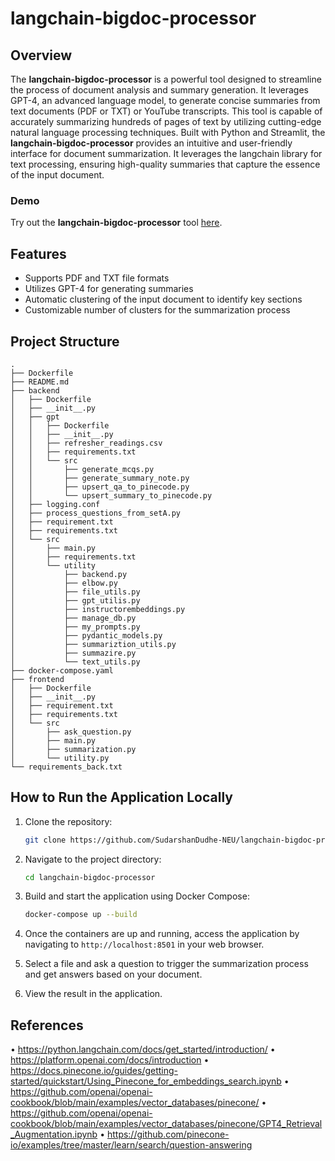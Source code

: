 
# langchain-bigdoc-processor

## Overview
The **langchain-bigdoc-processor** is a powerful tool designed to streamline the process of document analysis and summary generation. It leverages GPT-4, an advanced language model, to generate concise summaries from text documents (PDF or TXT) or YouTube transcripts. This tool is capable of accurately summarizing hundreds of pages of text by utilizing cutting-edge natural language processing techniques. Built with Python and Streamlit, the **langchain-bigdoc-processor** provides an intuitive and user-friendly interface for document summarization. It leverages the langchain library for text processing, ensuring high-quality summaries that capture the essence of the input document.

### Demo
Try out the **langchain-bigdoc-processor** tool [here](https://opulent-goldfish-q7qgw49px94g297g4-8501.app.github.dev/).


## Features
- Supports PDF and TXT file formats
- Utilizes GPT-4 for generating summaries
- Automatic clustering of the input document to identify key sections
- Customizable number of clusters for the summarization process

## Project Structure

```
.
├── Dockerfile
├── README.md
├── backend
│   ├── Dockerfile
│   ├── __init__.py
│   ├── gpt
│   │   ├── Dockerfile
│   │   ├── __init__.py
│   │   ├── refresher_readings.csv
│   │   ├── requirements.txt
│   │   └── src
│   │       ├── generate_mcqs.py
│   │       ├── generate_summary_note.py
│   │       ├── upsert_qa_to_pinecode.py
│   │       └── upsert_summary_to_pinecode.py
│   ├── logging.conf
│   ├── process_questions_from_setA.py
│   ├── requirement.txt
│   ├── requirements.txt
│   └── src
│       ├── main.py
│       ├── requirements.txt
│       └── utility
│           ├── backend.py
│           ├── elbow.py
│           ├── file_utils.py
│           ├── gpt_utilis.py
│           ├── instructorembeddings.py
│           ├── manage_db.py
│           ├── my_prompts.py
│           ├── pydantic_models.py
│           ├── summariztion_utils.py
│           ├── summazire.py
│           └── text_utils.py
├── docker-compose.yaml
├── frontend
│   ├── Dockerfile
│   ├── __init__.py
│   ├── requirement.txt
│   ├── requirements.txt
│   └── src
│       ├── ask_question.py
│       ├── main.py
│       ├── summarization.py
│       └── utility.py
└── requirements_back.txt

```


## How to Run the Application Locally

1. Clone the repository:
    ```bash
    git clone https://github.com/SudarshanDudhe-NEU/langchain-bigdoc-processor.git
    ```

2. Navigate to the project directory:
    ```bash
    cd langchain-bigdoc-processor
    ```

3. Build and start the application using Docker Compose:
    ```bash
    docker-compose up --build
    ```

4. Once the containers are up and running, access the application by navigating to `http://localhost:8501` in your web browser.

5. Select a file and ask a question to trigger the summarization process and get answers based on your document.

6. View the result in the application.


## References
•	https://python.langchain.com/docs/get_started/introduction/
•	https://platform.openai.com/docs/introduction
•	https://docs.pinecone.io/guides/getting-started/quickstart/Using_Pinecone_for_embeddings_search.ipynb
•	https://github.com/openai/openai-cookbook/blob/main/examples/vector_databases/pinecone/
•	https://github.com/openai/openai-cookbook/blob/main/examples/vector_databases/pinecone/GPT4_Retrieval_Augmentation.ipynb
•	https://github.com/pinecone-io/examples/tree/master/learn/search/question-answering
     

